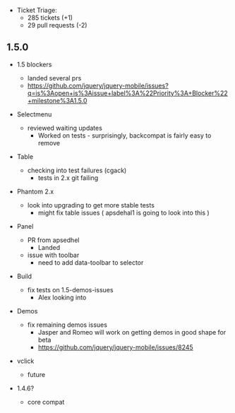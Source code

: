 * Ticket Triage:
  * 285 tickets (+1)
  * 29 pull requests (-2)

## 1.5.0
* 1.5 blockers
  * landed several prs
  * https://github.com/jquery/jquery-mobile/issues?q=is%3Aopen+is%3Aissue+label%3A%22Priority%3A+Blocker%22+milestone%3A1.5.0
* Selectmenu
  * reviewed waiting updates
    * Worked on tests - surprisingly, backcompat is fairly easy to remove
* Table
  * checking into test failures (cgack)
    * tests in 2.x git failing
* Phantom 2.x
  * look into upgrading to get more stable tests
    * might fix table issues ( apsdehal1 is going to look into this )
* Panel
  * PR from apsedhel
    * Landed
  * issue with toolbar
    * need to add data-toolbar to selector
* Build
  * fix tests on 1.5-demos-issues
    * Alex looking into

* Demos
  * fix remaining demos issues
    * Jasper and Romeo will work on getting demos in good shape for beta
    * https://github.com/jquery/jquery-mobile/issues/8245
* vclick
  * future
* 1.4.6?
  * core compat

